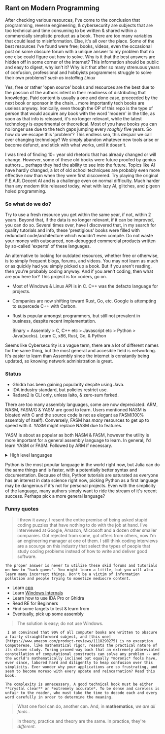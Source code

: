 ## Rant on Modern Programming

After checking various resources, I've come to the conclusion that programming, reverse engineering, & cybersecurity are subjects that are too technical and time consuming to be written & shared within a commercially simplistic product as a book. There are too many variables that could lead to misinformation. Else, it's all over the place. Some of the best resources I've found were free; books, videos, even the occasional post on some obscure forum with a unique answer to my problem that no one else could figure out how to solve. Why is it that the best answers are hidden off in some corner of the internet? This information should be public and easy to digest, why isn't it? Why is it that after so many strenuous years of confusion, professional and hobbyists programmers struggle to solve their own problems? *such as installing Linux*

Yes, free or rather 'open source' books and resources are the best due to the passion of the authors intent in their readiness of distributing that knowledge. Paid content is usually a one and done case, proceeded by the next book or sponsor in the chain... more importantly tech books are useless anyway. Ironically, even though the OP of this repo is the type of person that would acquire any book with the word 'modern' in the title, as soon as that info is released, it's no longer relevant, while the latest technology is experimental or theoretical. Most of you have books you can no longer use due to the tech gaps jumping every *roughly* five years. So how do we escape this 'problem'? This endless sea, this despair we call ever changing technology? We simply abandon whatever new tools arise or become defunct, and stick with what works, until it doesn't.

I was tired of finding 10+ year old rhetoric that has already changed or will change. However, some of these old books were future proofed by genius authors... perhaps they had the ability to see into the future. Topics like AI have hardly changed, a lot of old school techniques are probably even more effective now than when they were first discovered. Try playing the original F.E.A.R. Decent AI and is a challenge even on normal difficulty. Much harder than any modern title released today, what with lazy AI, glitches, and pigeon holed programming. 

### So what do we do?

Try to use a fresh resource you get within the same year, if not, within 2 years. Beyond that, if the data is no longer relevant, if it can be improved, you can do so. Several times over, have I discovered that, in my search for quality tutorials and info, these 'prestigious' books were filled with redundant code/architecture which wouldn't even compile. Do not waste your money with outsourced, non-debugged commercial products written by so-called 'experts' of these languages.

An alternative to looking for outdated resources, whether free or otherwise, is to simply frequent blogs, forums, and videos. You may not learn as much or as quickly had you
simply picked up a book. But if you aren't reading, then you're probably coding anyway. And if you aren't coding, then what are you here for? This project is for coders, go on.

* Most of Windows & Linux API is in C. C++ was the defacto language for projects.
* Companies are now shifting toward Rust, Go, etc. Google is attempting to supercede C++ with Carbon.
* Rust is popular amongst programmers, but still not prevalent in business, despite recent implementation.

  Binary = Assembly > C, C++ etc > Javascript etc > Python > Java(sucks). 
Learn C, x86, Rust, Go, & Python

Seems like Cybersecurity is a vague term, there are a lot of different names for the same thing, but the most general and accesible field is networking. It's easier to learn than Assembly since the internet is constantly being updated, so knowing network administration is great.

### Status

* Ghidra has been gaining popularity despite using Java.
* IDA industry standard, but policies restrict use.
* Radare2 is CLI only, unless Iaito, & zero-sum forked. 

There are too many assembly languages, some are now depreciated.
ARM, NASM, FASM/G & YASM are good to learn. Users mentioned NASM is bloated with C and the source code is not as elegant as FASM(100% assembly of itself).
Conversely, FASM has *many* resources to get up to speed with it. YASM might replace NASM due to features.

YASM is about as popular as both NASM & FASM, however the utility is more important for a
general assembly language to learn. In general, I'd learn YASM or FASM. Followed by ARM if necessary.

<details><summary>High level languages</summary> 

Personal Recommendation:
Learn C, C++, and Python, then [Rust](https://github.com/anshulrgoyal/rust-web-developer-roadmap)/[Go](https://roadmap.sh/golang)

You'll need C and C++ for legacy hardware, games, and Windows stuff.
Python is just good to have. Rust is convienent, powerful, it might replace C/C++
'Go' for the same reasons, it's another modern language to know that may transition over into Carbon's release.

Go is easier to learn than Rust due to simplicity, but it 
also has similiar effectiveness to Rust and C. (Meaning it's faster than
Python). </details>

Python is the most popular language in the world right now, but Julia can do the same things and is faster, with a potentially better syntax and documentation.
Because of this, Python tutorials are saturated as everyone has an interest in data science right now, picking Python as a first language may be dangerous if it's 
not for personal projects. Even with the simplicity of the language, many authors simply want to ride the stream of it's recent success. Perhaps pick a more general language?

### Funny quotes

> I threw it away. I resent the entire premise of being asked stupid coding puzzles that have nothing to do with the job at hand. I've interviewed at Google, Amazon, Microsoft and a dozen other smaller companies. Got rejected from some, got offers from others, now I'm an engineering manager at one of them. I still think coding interviews are a scourge on this industry that select the types of people that study coding problems instead of how to write and deliver good software.

``` The proper answer is never to utilize these skid forums and tutorials on how to "hack games". You might learn a little, but you will also learn many incorrect things. Don't be a victim of information pollution and people trying to monetize mediocre content. ```

  * Learn [cpp](https://www.learncpp.com/)
  * Learn [Windows Internals](https://www.amazon.com/Windows-Kernel-Programming-Pavel-Yosifovich/dp/B0BW2X91L2/)
  * Learn how to use IDA Pro or Ghidra
  * Read RE for Beginners
  * Find some targets to test & learn from
  * Eventually, pick up some assembly 

> The solution is easy; do not use Windows. 

``` I am convinced that 90% of all computer books are written to obscure a fairly straightforward subject, and [this one](https://www.amazon.com/product-reviews/1118290275) is no exception. Computerese, like mathematical rigor, resents the practical nature of its chosen study. Turing proved way back that an extremely abbreviated constellation of computational constructs can solve any problem -- and the world's mathematically inclined but equally *moronic* fools have, ever since, labored hard and diligently to heap confusion over this simplicity. Ever wonder why your applications are so frustrating, and seem to become moreso with every update and reincarnation? Read this book.``` 

```The complexity is unnecessary. A good technical book must be either **crystal clear** or *extremely accurate*. To be dense and careless is unfair to the reader, who must take the time to decode each and every word carefully in order to determine the meaning.```

> What one fool can do, another can. And, in **mathematics**, *we are all fools..*

> In theory, practice and theory are the same. In practice, they're *different*.
